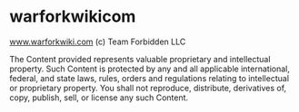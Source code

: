 # warforkwikicom

www.warforkwiki.com
(c) Team Forbidden LLC

The Content provided represents valuable proprietary and intellectual property. Such Content is protected by any and all applicable international, federal, and state laws, rules, orders and regulations relating to intellectual or proprietary property. You shall not reproduce, distribute, derivatives of, copy, publish, sell, or license any such Content.

